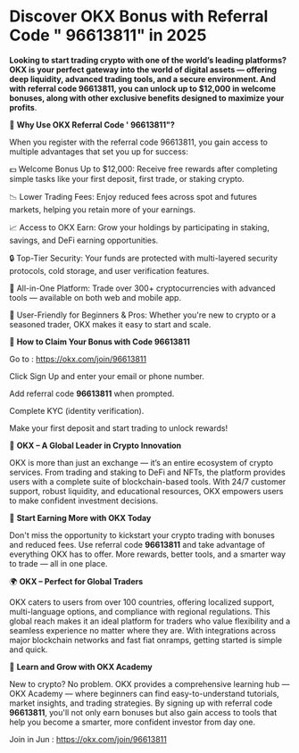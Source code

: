  # Discover OKX Bonus with Referral Code " 96613811" in 2025

 **Looking to start trading crypto with one of the world’s leading platforms? OKX is your perfect gateway into the world of digital assets — offering deep liquidity, advanced trading tools, and a secure environment. And with referral code 96613811, you can unlock up to $12,000 in welcome bonuses, along with other exclusive benefits designed to maximize your profits**.

🎁 **Why Use OKX Referral Code ' 96613811"?**

When you register with the referral code 96613811, you gain access to multiple advantages that set you up for success:

💵 Welcome Bonus Up to $12,000: Receive free rewards after completing simple tasks like your first deposit, first trade, or staking crypto.

📉 Lower Trading Fees: Enjoy reduced fees across spot and futures markets, helping you retain more of your earnings.

📈 Access to OKX Earn: Grow your holdings by participating in staking, savings, and DeFi earning opportunities.

🔒 Top-Tier Security: Your funds are protected with multi-layered security protocols, cold storage, and user verification features.

📲 All-in-One Platform: Trade over 300+ cryptocurrencies with advanced tools — available on both web and mobile app.

🎯 User-Friendly for Beginners & Pros: Whether you're new to crypto or a seasoned trader, OKX makes it easy to start and scale.

📝 **How to Claim Your Bonus with Code 96613811**

Go to  : https://okx.com/join/96613811

Click Sign Up and enter your email or phone number.

Add referral code **96613811** when prompted.

Complete KYC (identity verification).

Make your first deposit and start trading to unlock rewards!

🌟 **OKX – A Global Leader in Crypto Innovation**

OKX is more than just an exchange — it’s an entire ecosystem of crypto services. From trading and staking to DeFi and NFTs, the platform provides users with a complete suite of blockchain-based tools. With 24/7 customer support, robust liquidity, and educational resources, OKX empowers users to make confident investment decisions.

🔑 **Start Earning More with OKX Today**

Don't miss the opportunity to kickstart your crypto trading with bonuses and reduced fees. Use referral code **96613811** and take advantage of everything OKX has to offer. More rewards, better tools, and a smarter way to trade — all in one place.

🌍 **OKX – Perfect for Global Traders**

OKX caters to users from over 100 countries, offering localized support, multi-language options, and compliance with regional regulations. This global reach makes it an ideal platform for traders who value flexibility and a seamless experience no matter where they are. With integrations across major blockchain networks and fast fiat onramps, getting started is simple and quick.

🧠 **Learn and Grow with OKX Academy**

New to crypto? No problem. OKX provides a comprehensive learning hub — OKX Academy — where beginners can find easy-to-understand tutorials, market insights, and trading strategies. By signing up with referral code **96613811**, you'll not only earn bonuses but also gain access to tools that help you become a smarter, more confident investor from day one.

 Join in Jun : https://okx.com/join/96613811




